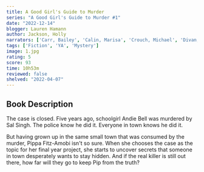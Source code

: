 ```yaml
---
title: A Good Girl's Guide to Murder
series: "A Good Girl's Guide to Murder #1"
date: "2022-12-14"
blogger: Lauren Hamann
author: Jackson, Holly
narrators: ['Carr, Bailey', 'Calin, Marisa', 'Crouch, Michael', 'Divan, Gopal', 'Fass, Robert', 'Hopkins, Sean Patrick', 'Free, Kevin R.', 'Monda, Carol', 'Santomasso, Patricia', 'Sardar, Shezi', 'Thickpenny, Amanda']
tags: ['Fiction', 'YA', 'Mystery']
image: 1.jpg
rating: 5
score: 93
time: 10h53m
reviewed: false
shelved: "2022-04-07"
---
```


## Book Description
The case is closed. Five years ago, schoolgirl Andie Bell was murdered by Sal Singh. The police know he did it. Everyone in town knows he did it.

But having grown up in the same small town that was consumed by the murder, Pippa Fitz-Amobi isn't so sure. When she chooses the case as the topic for her final year project, she starts to uncover secrets that someone in town desperately wants to stay hidden. And if the real killer is still out there, how far will they go to keep Pip from the truth?